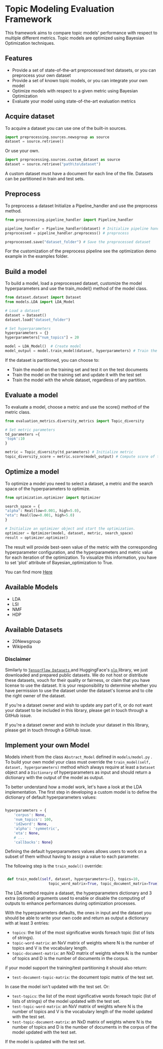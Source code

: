 # Topic Modeling Evaluation Framework

This framework aims to compare topic models' performance with respect to multiple different metrics. Topic models are optimized using Bayesian Optimization techniques.

Features
--------

* Provide a set of state-of-the-art preprocessed text datasets, or you can preprocess your own dataset
* Provide a set of known topic models, or you can integrate your own model
* Optimize models with respect to a given metric using Bayesian Optimization
* Evaluate your model using state-of-the-art evaluation metrics

Acquire dataset
---------------

To acquire a dataset you can use one of the built-in sources.

``` python
import preprocessing.sources.newsgroup as source
dataset = source.retrieve()
```

Or use your own.

``` python
import preprocessing.sources.custom_dataset as source
dataset = source.retrieve("path\to\dataset")
```

A custom dataset must have a document for each line of the file.
Datasets can be partitioned in train and test sets.

Preprocess
----------

To preprocess a dataset Initialize a Pipeline_handler and use the preprocess method.

``` python
from preprocessing.pipeline_handler import Pipeline_handler

pipeline_handler = Pipeline_handler(dataset) # Initialize pipeline handler
preprocessed = pipeline_handler.preprocess() # preprocess

preprocessed.save("dataset_folder") # Save the preprocessed dataset
```

For the customization of the preprocess pipeline see the optimization demo example in the examples folder.

Build a model
-------------

To build a model, load a preprocessed dataset, customize the model hyperparameters and use the train_model() method of the model class.

``` python
from dataset.dataset import Dataset
from models.LDA import LDA_Model

# Load a dataset
dataset = Dataset()
dataset.load("dataset_folder")

# Set hyperparameters
hyperparameters = {}
hyperparameters["num_topics"] = 20

model = LDA_Model()  # Create model
model_output = model.train_model(dataset, hyperparameters) # Train the model
```

If the dataset is partitioned, you can choose to:

* Train the model on the training set and test it on the test documents
* Train the model on the training set and update it with the test set
* Train the model with the whole dataset, regardless of any partition.

Evaluate a model
----------------

To evaluate a model, choose a metric and use the score() method of the metric class.

``` python
from evaluation_metrics.diversity_metrics import Topic_diversity

# Set metric parameters
td_parameters ={
'topk':10
}

metric = Topic_diversity(td_parameters) # Initialize metric
topic_diversity_score = metric.score(model_output) # Compute score of the metric
``` 

Optimize a model
----------------

To optimize a model you need to select a dataset, a metric and the search space of the hyperparameters to optimize.

```python
from optimization.optimizer import Optimizer

search_space = {
"alpha": Real(low=0.001, high=5.0),
"eta": Real(low=0.001, high=5.0)
}

# Initialize an optimizer object and start the optimization.
optimizer = Optimizer(model, dataset, metric, search_space)
result = optimizer.optimize()
```

 
The result will provide best-seen value of the metric with the corresponding hyperparameter configuration, and the hyperparameters and metric value for each iteration of the optimization. To visualize this information, you have to set 'plot' attribute of Bayesian_optimization to True. 

You can find more [Here](https://github.com/MIND-Lab/topic-modeling-evaluation-framework/blob/master/optimization/README.md)

Available Models
----------------

* LDA
* LSI
* NMF
* HDP

Available Datasets
----------------

* 20Newsgroup
* Wikipedia

### Disclaimer

Similarly to [ `TensorFlow Datasets` ](https://github.com/tensorflow/datasets) and HuggingFace's [ `nlp` ](https://github.com/huggingface/nlp) library, we just downloaded and prepared public datasets. We do not host or distribute these datasets, vouch for their quality or fairness, or claim that you have license to use the dataset. It is your responsibility to determine whether you have permission to use the dataset under the dataset's license and to cite the right owner of the dataset.

If you're a dataset owner and wish to update any part of it, or do not want your dataset to be included in this library, please get in touch through a GitHub issue. 

If you're a dataset owner and wish to include your dataset in this library, please get in touch through a GitHub issue.  

Implement your own Model
------------------------

Models inherit from the class `Abstract_Model` defined in `models/model.py` .
To build your own model your class must override the `train_model(self, dataset, hyperparameters)` method which always require at least a `Dataset` object and a `Dictionary` of hyperparameters as input and should return a dictionary with the output of the model as output.

To better understand how a model work, let's have a look at the LDA implementation.
The first step in developing a custom model is to define the dictionary of default hyperparameters values:

``` python

hyperparameters = {
    'corpus': None,
    'num_topics': 100,
    'id2word': None,
    'alpha': 'symmetric',
    'eta': None,
    # ...
    'callbacks': None}

```

Defining the default hyperparameters values allows users to work on a subset of them without having to assign a value to each parameter.

The following step is the `train_model()` override:

``` python

 def train_model(self, dataset, hyperparameters={}, topics=10,
                    topic_word_matrix=True, topic_document_matrix=True):

```

The LDA method require a dataset, the hyperparameters dictionary and 3 extra (optional) arguments used to enable or disable the computing of outputs to enhance performances during optimization processes.

With the hyperparameters defaults, the ones in input and the dataset you should be able to write your own code and return as output a dictionary with at least 3 entries:

* `topics`: the list of the most significative words foreach topic (list of lists of strings).
* `topic-word-matrix`: an NxV matrix of weights where N is the number of topics and V is the vocabulary length.
* `topic-document-matrix`: an NxD matrix of weights where N is the number of topics and D is the number of documents in the corpus.

if your model support the training/test partitioning it should also return:

* `test-document-topic-matrix`: the document topic matrix of the test set.

In case the model isn't updated with the test set.
Or:

* `test-topics`: the list of the most significative words foreach topic (list of lists of strings) of the model updated with the test set.
* `test-topic-word-matrix`: an NxV matrix of weights where N is the number of topics and V is the vocabulary length of the model updated with the test set.
* `test-topic-document-matrix`: an NxD matrix of weights where N is the number of topics and D is the number of documents in the corpus of the model updated with the test set.

If the model is updated with the test set.
